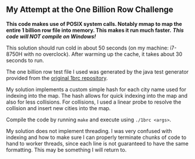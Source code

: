 ## My Attempt at the One Billion Row Challenge

**This code makes use of POSIX system calls. Notably mmap to map the entire 1 billion row file into memory. This makes it run much faster.**
***This code will NOT compile on Windows!***

This solution should run cold in about 50 seconds (on my machine: i7-8750H with no overclock). After warming up the cache, it takes about 30 seconds to run.

The one billion row test file I used was generated by the java test generator provided from the [original 1brc repository](https://github.com/gunnarmorling/1brc).

My solution implements a custom simple hash for each city name used for indexing into the map. The hash allows for quick indexing into the map and also for less collisions. For collisions, I used a linear probe to resolve the collision and insert new cities into the map. 

Compile the code by running ```make``` and execute using ```./1brc <args>```.

My solution does not implement threading. I was very confused with indexing and how to make sure I can properly terminate chunks of code to hand to worker threads, since each line is not guaranteed to have the same formatting. This may be something I will return to.
